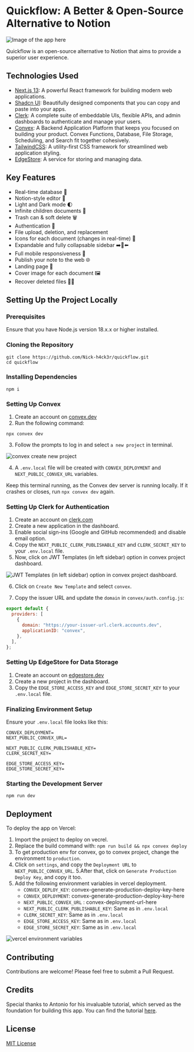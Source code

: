 # Quickflow: A Better & Open-Source Alternative to Notion

![Image of the app here](image.png)

Quickflow is an open-source alternative to Notion that aims to provide a superior user experience.

## Technologies Used

- [Next.js 13](https://nextjs.org/blog/next-13): A powerful React framework for building modern web applications.
- [Shadcn UI](https://ui.shadcn.com/): Beautifully designed components that you can copy and paste into your apps.
- [Clerk](https://clerk.com/): A complete suite of embeddable UIs, flexible APIs, and admin dashboards to authenticate and manage your users.
- [Convex](https://www.convex.dev/): A Backend Application Platform that keeps you focused on building your product. Convex Functions, Database, File Storage, Scheduling, and Search fit together cohesively.
- [TailwindCSS](https://tailwindcss.com/): A utility-first CSS framework for streamlined web application styling.
- [EdgeStore](https://edgestore.dev/): A service for storing and managing data.

## Key Features

- Real-time database 🔗
- Notion-style editor 📝
- Light and Dark mode 🌓
- Infinite children documents 🌲
- Trash can & soft delete 🗑️
- Authentication 🔐
- File upload, deletion, and replacement
- Icons for each document (changes in real-time) 🌠
- Expandable and fully collapsable sidebar ➡️🔀⬅️
- Full mobile responsiveness 📱
- Publish your note to the web 🌐
- Landing page 🛬
- Cover image for each document 🖼️
- Recover deleted files 🔄📄

## Setting Up the Project Locally

### Prerequisites

Ensure that you have Node.js version 18.x.x or higher installed.

### Cloning the Repository

```shell
git clone https://github.com/Nick-h4ck3r/quickflow.git
cd quickflow
```

### Installing Dependencies

```shell
npm i
```

### Setting Up Convex

1. Create an account on [convex.dev](https://www.convex.dev/)
2. Run the following command:

```shell
npx convex dev
```

3. Follow the prompts to log in and select `a new project` in terminal.

![convex create new project](image-3.png)

4. A `.env.local` file will be created with `CONVEX_DEPLOYMENT` and `NEXT_PUBLIC_CONVEX_URL` variables.

Keep this terminal running, as the Convex dev server is running locally. If it crashes or closes, run `npx convex dev` again.

### Setting Up Clerk for Authentication

1. Create an account on [clerk.com](https://clerk.com/)
2. Create a new application in the dashboard.
3. Enable social sign-ins (Google and GitHub recommended) and disable email option.
4. Copy the `NEXT_PUBLIC_CLERK_PUBLISHABLE_KEY` and `CLERK_SECRET_KEY` to your `.env.local` file.
5. Now, click on JWT Templates (in left sidebar) option in convex project dashboard.

![JWT Templates (in left sidebar) option in convex project dashboard.](image-2.png)

6. Click on `Create New Template` and select `convex`.

7. Copy the issuer URL and update the `domain` in `convex/auth.config.js`:

```javascript
export default {
  providers: [
    {
      domain: "https://your-issuer-url.clerk.accounts.dev",
      applicationID: "convex",
    },
  ],
};
```

### Setting Up EdgeStore for Data Storage

1. Create an account on [edgestore.dev](https://edgestore.dev/)
2. Create a new project in the dashboard.
3. Copy the `EDGE_STORE_ACCESS_KEY` and `EDGE_STORE_SECRET_KEY` to your `.env.local` file.

### Finalizing Environment Setup

Ensure your `.env.local` file looks like this:

```
CONVEX_DEPLOYMENT=
NEXT_PUBLIC_CONVEX_URL=

NEXT_PUBLIC_CLERK_PUBLISHABLE_KEY=
CLERK_SECRET_KEY=

EDGE_STORE_ACCESS_KEY=
EDGE_STORE_SECRET_KEY=
```

### Starting the Development Server

```shell
npm run dev
```

## Deployment

To deploy the app on Vercel:

1. Import the project to deploy on vecrel.
2. Replace the build command with: `npm run build && npx convex deploy`
3. To get production env for convex, go to convex project, change the environment to `production`.
4. Click on `settings`, and copy the `Deployment URL` to `NEXT_PUBLIC_CONVEX_URL`.
5.After that, click on `Generate Production Deploy Key`, and copy it too.
6. Add the following environment variables in vercel deployment.
   - `CONVEX_DEPLOY_KEY`: convex-generate-production-deploy-key-here
   - `CONVEX_DEPLOYMENT`: convex-generate-production-deploy-key-here
   - `NEXT_PUBLIC_CONVEX_URL` : convex-deployment-url-here
   - `NEXT_PUBLIC_CLERK_PUBLISHABLE_KEY`: Same as in `.env.local`
   - `CLERK_SECRET_KEY`: Same as in `.env.local`
   - `EDGE_STORE_ACCESS_KEY`: Same as in `.env.local`
   - `EDGE_STORE_SECRET_KEY`: Same as in `.env.local`

![vercel environment variables](image-4.png)

## Contributing

Contributions are welcome! Please feel free to submit a Pull Request.

## Credits

Special thanks to Antonio for his invaluable tutorial, which served as the foundation for building this app. You can find the tutorial [here](https://youtu.be/0OaDyjB9Ib8?si=D38xIsi46hG7M2sC).

## License

[MIT License](LICENSE)